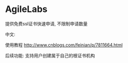 # AgileLabs
提供免费ssl证书快速申请, 不限制申请数量

中文:

使用教程 http://www.cnblogs.com/feinian/p/7811664.html

后续功能:
支持用户创建属于自己的根证书机构
